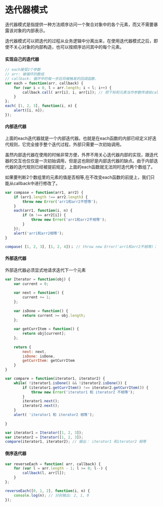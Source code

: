 # 迭代器模式

迭代器模式是指提供一种方法顺序访问一个聚合对象中的各个元素，而又不需要暴露该对象的内部表示。

迭代器模式可以把迭代的过程从业务逻辑中分离出来，在使用迭代器模式之后，即使不关心对象的内部构造，也可以按顺序访问其中的每个元素。



#### 实现自己的迭代器

```js
// each接受2个参数
// arr: 被循环的数组
// callback: 循环中的每一步后将被触发的回调函数.
var each = function(arr, callback) {
    for (var i = 0, l = arr.length; i < l; i++) {
		callback.call( arr[i], i, arr[i]); // 把下标和元素当作参数传递给callback函数		
	}
};
each( [1, 2, 3], function(i, n) {
    alert([i, n]);
});
```



#### 内部迭代器

上面的each迭代器就是一个内部迭代器。也就是在each函数的内部已经定义好迭代规则，它完全接手整个迭代过程，外部只需要一次初始调用。

虽然内部迭代器在使用的时候非常方便，外界不用关心迭代器内部的实现，跟迭代器的交互也仅仅是一次初始调用，但是这也刚好是内部迭代器的缺点。由于内部迭代器的迭代规则已经被提前规定，上面的each函数就无法同时迭代两个数组了。

如果要判断2个数组里的元素的值是否相等,在不改变each函数的前提上，我们只能从callback中进行修改了。

```js
var compase = function(arr1, arr2) {
    if (arr1.length !== arr2.length) {
        throw new Error('arr1和arr2不想等');
    }
    each(arr1, function(i, n) {
        if (n !== arr2[i]) {
            throw new Error('arr1和arr2不相等');
        }
    });
    alert('arr1和arr2相等');
}

compase( [1, 2, 3], [1, 2, 4])； // throw new Error('arr1和arr2不相等)； 
```



#### 外部迭代器

外部迭代器必须显式地请求迭代下一个元素

```js
var Iterator = function(obj) {
    var current = 0;
    
    var next = function() {
        current += 1;
    };
    
    var isDone = function() {
		return current >= obj.length;
    };
    
    var getCurrItem = function() {
        return obj[current];
    };
    
    return {
		next: next,
        isDone: isDone,
        getCurrItem: getCurrItem
    }
}

var compare = function(iterator1, iterator2) {
    while( !iterator1.isDone() && !iterator2.isDone()) {
        if (iterator1.getCurrItem() !== iterator2.getCurrItem()) {
            throw new Error('iterator1 和 iterator2 不相等');
        }
        iterator1.next();
    	iterator2.next();
    }
    alert( 'iterator1 和 iterator2 相等');
    
}

var iterator1 = Iterator([1, 2, 3]);
var iterator2 = Iterator([1, 2, 3]);
compare(iterator1, iterator2); // 输出： iterator1 和iterator2 相等

```



#### 倒序迭代器

```js
var reverseEach = function( arr, callback) {
    for (var l = arr.length - 1; l >= 0; l--) {
        callback(l, arr[l]);
    }
};

reverseEach([0, 1, 2], function(i, n) {
    console.log(n); // 分别输出: 2, 1, 0
});
```




